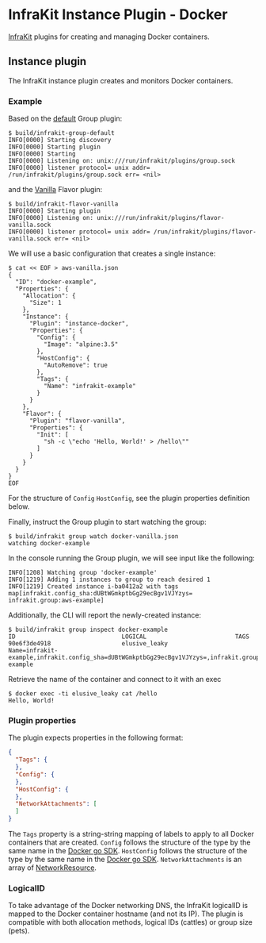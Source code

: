 InfraKit Instance Plugin - Docker
=================================

[InfraKit](https://github.com/docker/infrakit) plugins for creating and managing Docker containers.

## Instance plugin

The InfraKit instance plugin creates and monitors Docker containers.

### Example

Based on the [default](https://github.com/docker/infrakit/tree/master/cmd/group) Group
plugin:
```console
$ build/infrakit-group-default
INFO[0000] Starting discovery
INFO[0000] Starting plugin
INFO[0000] Starting
INFO[0000] Listening on: unix:///run/infrakit/plugins/group.sock
INFO[0000] listener protocol= unix addr= /run/infrakit/plugins/group.sock err= <nil>
```

and the [Vanilla](https://github.com/docker/infrakit/tree/master/examples/flavor/vanilla) Flavor plugin:
```console
$ build/infrakit-flavor-vanilla
INFO[0000] Starting plugin
INFO[0000] Listening on: unix:///run/infrakit/plugins/flavor-vanilla.sock
INFO[0000] listener protocol= unix addr= /run/infrakit/plugins/flavor-vanilla.sock err= <nil>
```

We will use a basic configuration that creates a single instance:
```console
$ cat << EOF > aws-vanilla.json
{
  "ID": "docker-example",
  "Properties": {
    "Allocation": {
      "Size": 1
    },
    "Instance": {
      "Plugin": "instance-docker",
      "Properties": {
        "Config": {
          "Image": "alpine:3.5"
        },
        "HostConfig": {
          "AutoRemove": true
        },
        "Tags": {
          "Name": "infrakit-example"
        }
      }
    },
    "Flavor": {
      "Plugin": "flavor-vanilla",
      "Properties": {
        "Init": [
          "sh -c \"echo 'Hello, World!' > /hello\""
        ]
      }
    }
  }
}
EOF
```

For the structure of `Config` `HostConfig`, see the plugin properties definition below.

Finally, instruct the Group plugin to start watching the group:
```console
$ build/infrakit group watch docker-vanilla.json
watching docker-example
```

In the console running the Group plugin, we will see input like the following:
```
INFO[1208] Watching group 'docker-example'
INFO[1219] Adding 1 instances to group to reach desired 1
INFO[1219] Created instance i-ba0412a2 with tags map[infrakit.config_sha:dUBtWGmkptbGg29ecBgv1VJYzys= infrakit.group:aws-example]
```

Additionally, the CLI will report the newly-created instance:
```console
$ build/infrakit group inspect docker-example
ID                             	LOGICAL                        	TAGS
90e6f3de4918                   	elusive_leaky                  	Name=infrakit-example,infrakit.config_sha=dUBtWGmkptbGg29ecBgv1VJYzys=,infrakit.group=docker-example
```

Retrieve the name of the container and connect to it with an exec

```console
$ docker exec -ti elusive_leaky cat /hello
Hello, World!
```

### Plugin properties

The plugin expects properties in the following format:
```json
{
  "Tags": {
  },
  "Config": {
  },
  "HostConfig": {
  },
  "NetworkAttachments": [
  ]
}
```

The `Tags` property is a string-string mapping of labels to apply to all Docker containers that are created.
`Config` follows the structure of the type by the same name in the
[Docker go SDK](https://github.com/docker/docker/blob/master/api/types/container/config.go).
`HostConfig` follows the structure of the type by the same name in the
[Docker go SDK](https://github.com/docker/docker/blob/master/api/types/container/host_config.go).
`NetworkAttachments` is an array of [NetworkResource](https://github.com/docker/docker/blob/master/api/types/types.go).

### LogicalID

To take advantage of the Docker networking DNS, the InfraKit logicalID is mapped to the Docker container hostname (and not its IP).
The plugin is compatible with both allocation methods, logical IDs (cattles) or group size (pets).
